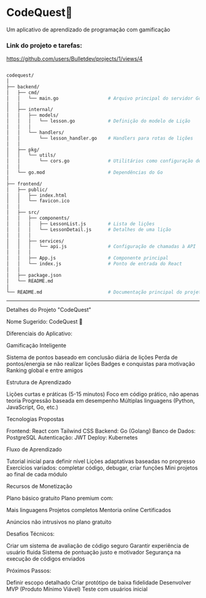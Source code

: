 # CodeQuest🚀
Um aplicativo de aprendizado de programação com gamificação


### Link do projeto e tarefas:

https://github.com/users/Bulletdev/projects/1/views/4

<div>

```bash

codequest/
│
├── backend/
│   ├── cmd/
│   │   └── main.go                  # Arquivo principal do servidor Go
│   │
│   ├── internal/
│   │   ├── models/
│   │   │   └── lesson.go            # Definição do modelo de Lição
│   │   │
│   │   └── handlers/
│   │       └── lesson_handler.go    # Handlers para rotas de lições
│   │
│   ├── pkg/
│   │   └── utils/
│   │       └── cors.go              # Utilitários como configuração de CORS
│   │
│   └── go.mod                       # Dependências do Go
│
├── frontend/
│   ├── public/
│   │   ├── index.html
│   │   └── favicon.ico
│   │
│   ├── src/
│   │   ├── components/
│   │   │   ├── LessonList.js        # Lista de lições
│   │   │   └── LessonDetail.js      # Detalhes de uma lição
│   │   │
│   │   ├── services/
│   │   │   └── api.js               # Configuração de chamadas à API
│   │   │
│   │   ├── App.js                   # Componente principal
│   │   └── index.js                 # Ponto de entrada do React
│   │
│   ├── package.json
│   └── README.md
│
└── README.md                        # Documentação principal do projeto
```

</div>

--------------------------------------------------

Detalhes do Projeto "CodeQuest"

<div>
Nome Sugerido: CodeQuest 🚀
</div>

Diferenciais do Aplicativo:

Gamificação Inteligente


Sistema de pontos baseado em conclusão diária de lições
Perda de pontos/energia se não realizar lições
Badges e conquistas para motivação
Ranking global e entre amigos


Estrutura de Aprendizado


Lições curtas e práticas (5-15 minutos)
Foco em código prático, não apenas teoria
Progressão baseada em desempenho
Múltiplas linguagens (Python, JavaScript, Go, etc.)


Tecnologias Propostas


Frontend: React com Tailwind CSS
Backend: Go (Golang)
Banco de Dados: PostgreSQL
Autenticação: JWT
Deploy: Kubernetes


Fluxo de Aprendizado


Tutorial inicial para definir nível
Lições adaptativas baseadas no progresso
Exercícios variados: completar código, debugar, criar funções
Mini projetos ao final de cada módulo


Recursos de Monetização


Plano básico gratuito
Plano premium com:

Mais linguagens
Projetos completos
Mentoria online
Certificados


Anúncios não intrusivos no plano gratuito

Desafios Técnicos:

Criar um sistema de avaliação de código seguro
Garantir experiência de usuário fluida
Sistema de pontuação justo e motivador
Segurança na execução de códigos enviados

Próximos Passos:

Definir escopo detalhado
Criar protótipo de baixa fidelidade
Desenvolver MVP (Produto Mínimo Viável)
Teste com usuários inicial
